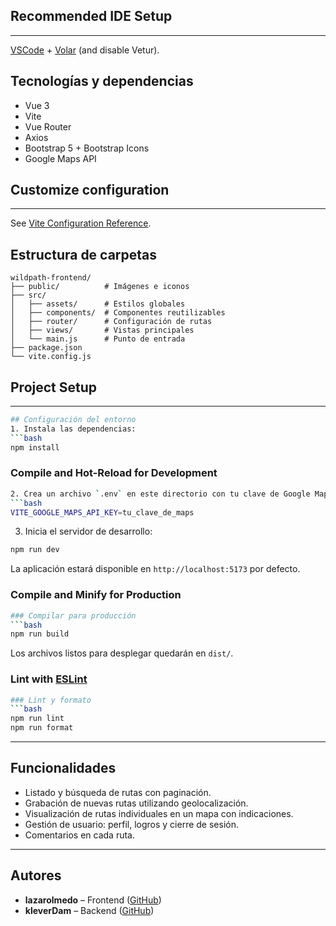 ## Recommended IDE Setup
---

[VSCode](https://code.visualstudio.com/) + [Volar](https://marketplace.visualstudio.com/items?itemName=Vue.volar) (and disable Vetur).
## Tecnologías y dependencias
- Vue 3
- Vite
- Vue Router
- Axios
- Bootstrap 5 + Bootstrap Icons
- Google Maps API

## Customize configuration
---

See [Vite Configuration Reference](https://vite.dev/config/).
## Estructura de carpetas
```text
wildpath-frontend/
├── public/          # Imágenes e iconos
├── src/
│   ├── assets/      # Estilos globales
│   ├── components/  # Componentes reutilizables
│   ├── router/      # Configuración de rutas
│   ├── views/       # Vistas principales
│   └── main.js      # Punto de entrada
├── package.json
└── vite.config.js
```

## Project Setup
---

```sh
## Configuración del entorno
1. Instala las dependencias:
```bash
npm install
```

### Compile and Hot-Reload for Development

```sh
2. Crea un archivo `.env` en este directorio con tu clave de Google Maps:
```bash
VITE_GOOGLE_MAPS_API_KEY=tu_clave_de_maps
```
3. Inicia el servidor de desarrollo:
```bash
npm run dev
```
La aplicación estará disponible en `http://localhost:5173` por defecto.

### Compile and Minify for Production

```sh
### Compilar para producción
```bash
npm run build
```
Los archivos listos para desplegar quedarán en `dist/`.

### Lint with [ESLint](https://eslint.org/)

```sh
### Lint y formato
```bash
npm run lint
npm run format
```

---

## Funcionalidades
- Listado y búsqueda de rutas con paginación.
- Grabación de nuevas rutas utilizando geolocalización.
- Visualización de rutas individuales en un mapa con indicaciones.
- Gestión de usuario: perfil, logros y cierre de sesión.
- Comentarios en cada ruta.

---

## Autores
- **lazarolmedo** – Frontend ([GitHub](https://github.com/lazarolmedo))
- **kleverDam** – Backend ([GitHub](https://github.com/kleverDam))